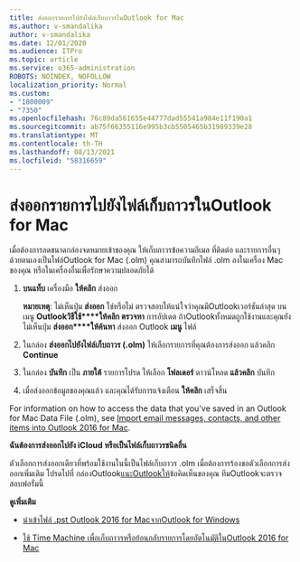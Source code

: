 ```yaml
---
title: ส่งออกรายการไปยังไฟล์เก็บถาวรในOutlook for Mac
ms.author: v-smandalika
author: v-smandalika
ms.date: 12/01/2020
ms.audience: ITPro
ms.topic: article
ms.service: o365-administration
ROBOTS: NOINDEX, NOFOLLOW
localization_priority: Normal
ms.custom:
- "1800009"
- "7350"
ms.openlocfilehash: 76c89da561655e44777dad55541a984e11f190a1
ms.sourcegitcommit: ab75f66355116e995b3cb5505465b31989339e28
ms.translationtype: MT
ms.contentlocale: th-TH
ms.lasthandoff: 08/13/2021
ms.locfileid: "58316659"
---
```

# <a name="export-items-to-an-archive-file-in-outlook-for-mac"></a>ส่งออกรายการไปยังไฟล์เก็บถาวรในOutlook for Mac

เมื่อต้องการลดขนาดกล่องจดหมายเข้าของคุณ ให้เก็บถาวรข้อความอีเมล ที่ติดต่อ และรายการอื่นๆ ด้วยตนเองเป็นไฟล์Outlook for Mac (.olm) คุณสามารถบันทึกไฟล์ .olm ลงในเครื่อง Mac ของคุณ หรือในเครื่องอื่นเพื่อรักษาความปลอดภัยได้

1. **บนแท็บ** เครื่องมือ **ให้คลิก** ส่งออก

    **หมายเหตุ**: ไม่เห็นปุ่ม **ส่งออก** ใช่หรือไม่ ตรวจสอบให้แน่ใจว่าคุณมีOutlookเวอร์ชันล่าสุด บนเมนู **Outlookวิธีใช้****ให้คลิก ตรวจหา** การอัปเดต ถ้าOutlookทั้งหมดถูกใช้งานและคุณยังไม่เห็นปุ่ม **ส่งออก****ให้ค้นหา** ส่งออก Outlook **เมนู** ไฟล์

2. ในกล่อง **ส่งออกไปยังไฟล์เก็บถาวร (.olm)** ให้เลือกรายการที่คุณต้องการส่งออก แล้วคลิก **Continue**

3. ในกล่อง **บันทึก** เป็น **ภายใต้** รายการโปรด ให้เลือก **โฟลเดอร์** ดาวน์โหลด **แล้วคลิก** บันทึก

4. เมื่อส่งออกข้อมูลของคุณแล้ว และคุณได้รับการแจ้งเตือน **ให้คลิก** เสร็จสิ้น

For information on how to access the data that you've saved in an Outlook for Mac Data File (.olm), see [Import email messages, contacts, and other items into Outlook 2016 for Mac](https://support.microsoft.com/office/import-and-export-outlook-email-contacts-and-calendar-92577192-3881-4502-b79d-c3bbada6c8ef#ID0EAACAAA=macOS).

**ฉันต้องการส่งออกไปยัง iCloud หรือเป็นไฟล์เก็บถาวรชนิดอื่น**

ตัวเลือกการส่งออกเดียวที่พร้อมใช้งานในนี้เป็นไฟล์เก็บถาวร .olm เมื่อต้องการร้องขอตัวเลือกการส่งออกเพิ่มเติม โปรดไปที่ กล่องOutlook[แนะOutlookให้](https://outlook.uservoice.com/)ข้อคิดเห็นของคุณ ทีมOutlookจะตรวจสอบฟอรั่มนี้

**ดูเพิ่มเติม**

- [นําเข้าไฟล์ .pst Outlook 2016 for MacจากOutlook for Windows](https://support.microsoft.com/office/import-a-pst-file-into-outlook-for-mac-from-outlook-for-windows-b4a6a1d6-94bb-4c85-a4fc-a83dc690e18c)

- [ใช้ Time Machine เพื่อเก็บถาวรหรือย้อนกลับรายการโดยอัตโนมัติในOutlook 2016 for Mac](https://support.microsoft.com/office/automatically-archive-or-back-up-outlook-for-mac-items-441fcce5-2262-4b64-ac8c-fa949df989f5)
